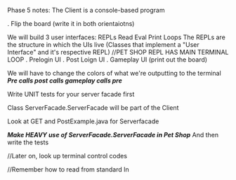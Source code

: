 Phase 5 notes:
The Client is a console-based program

\. Flip the board (write it in both orientaiotns)

We will build 3 user interfaces: REPLs Read Eval Print Loops
The REPLs are the structure in which the UIs live
(Classes that implement a "User Interface" and it's respective REPL)
//PET SHOP REPL HAS MAIN TERMINAL LOOP
\. Prelogin UI 
\. Post Loign UI
\. Gameplay UI (print out the board)

We will have to change the colors of what we're outputting to the terminal
***Pre calls post calls gameplay calls pre***

Write UNIT tests for your server facade first 

Class ServerFacade.ServerFacade will be part of the Client

Look at GET and PostExample.java for Serverfacade

***Make HEAVY use of ServerFacade.ServerFacade in Pet Shop*** And then write the tests

//Later on, look up terminal control codes

//Remember how to read from standard In 